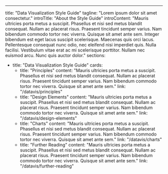 ---
title: "Data Visualization Style Guide"
tagline: "Lorem ipsum dolor sit amet consectetur."
introTitle: "About the Style Guide"
introContent: "Mauris ultricies porta metus a suscipit. Phasellus et nisi sed metus  blandit consequat. Nullam ac placerat risus. Praesent tincidunt semper  varius. Nam bibendum commodo tortor nec viverra. Quisque sit amet ante  sem. Integer bibendum est eget lacus suscipit scelerisque. Maecenas quis orci lacus. Pellentesque consequat nunc odio, nec eleifend nisi  imperdiet quis. Nulla facilisi. Vestibulum vitae erat ac mi scelerisque  porttitor. Nullam nec euismod arcu. Nunc quis auctor dolor."
sections:
  - title: "Data Visualization Style Guide"
    cards:
      - title: "Principles"
        content: "Mauris ultricies porta metus a suscipit. Phasellus et nisi sed metus  blandit consequat. Nullam ac placerat risus. Praesent tincidunt semper  varius. Nam bibendum commodo tortor nec viverra. Quisque sit amet ante  sem."
        link: "/datavis/principles"
      - title: "Design Elements"
        content: "Mauris ultricies porta metus a suscipit. Phasellus et nisi sed metus  blandit consequat. Nullam ac placerat risus. Praesent tincidunt semper  varius. Nam bibendum commodo tortor nec viverra. Quisque sit amet ante  sem."
        link: "/datavis/design-elements"
      - title: "Charts"
        content: "Mauris ultricies porta metus a suscipit. Phasellus et nisi sed metus  blandit consequat. Nullam ac placerat risus. Praesent tincidunt semper  varius. Nam bibendum commodo tortor nec viverra. Quisque sit amet ante  sem."
        link: "/datavis/charts"
      - title: "Further Reading"
        content: "Mauris ultricies porta metus a suscipit. Phasellus et nisi sed metus  blandit consequat. Nullam ac placerat risus. Praesent tincidunt semper  varius. Nam bibendum commodo tortor nec viverra. Quisque sit amet ante  sem."
        link: "/datavis/further-reading"


